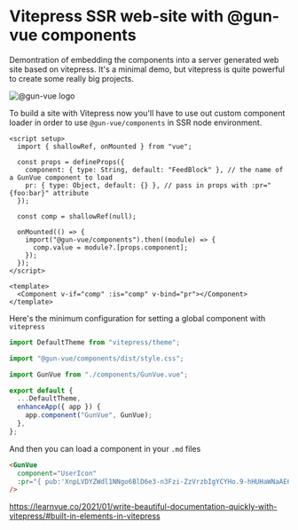 # Vitepress SSR web-site with @gun-vue components

Demontration of embedding the components into a server generated web site based on vitepress. It's a minimal demo, but vitepress is quite powerful to create some really big projects.

![@gun-vue logo](https://raw.githubusercontent.com/davay42/gun-vue/master/app/public/gun-vue-logo.svg)

To build a site with Vitepress now you'll have to use out custom component loader in order to use `@gun-vue/components` in SSR node environment.

```vue
<script setup>
  import { shallowRef, onMounted } from "vue";

  const props = defineProps({
    component: { type: String, default: "FeedBlock" }, // the name of a GunVue component to load
    pr: { type: Object, default: {} }, // pass in props with :pr="{foo:bar}" attribute
  });

  const comp = shallowRef(null);

  onMounted(() => {
    import("@gun-vue/components").then((module) => {
      comp.value = module?.[props.component];
    });
  });
</script>

<template>
  <Component v-if="comp" :is="comp" v-bind="pr"></Component>
</template>
```

Here's the minimum configuration for setting a global component with `vitepress`

```js
import DefaultTheme from "vitepress/theme";

import "@gun-vue/components/dist/style.css";

import GunVue from "./components/GunVue.vue";

export default {
  ...DefaultTheme,
  enhanceApp({ app }) {
    app.component("GunVue", GunVue);
  },
};
```

And then you can load a component in your `.md` files

```html
<GunVue
  component="UserIcon"
  :pr="{ pub:'XnpLVDYZWdl1NNgo6BlD6e3-n3Fzi-ZzVrzbIgYCYHo.9-hHUHaWNaAE6tMp800MMzNtDLtjicS53915IrBu4uc' }"
/>
```

https://learnvue.co/2021/01/write-beautiful-documentation-quickly-with-vitepress/#built-in-elements-in-vitepress

